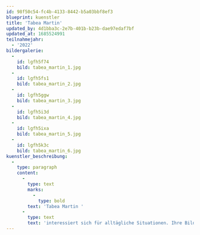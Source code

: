 ```yaml
---
id: 98f50c54-fc4b-4133-8442-b5a03bbf8ef3
blueprint: kuenstler
title: 'Tabea Martin'
updated_by: 4d1bba3c-2e7b-401b-b23b-dae97edaf7bf
updated_at: 1685524991
teilnahmejahr:
  - '2022'
bildergalerie:
  -
    id: lgfh5f74
    bild: tabea_martin_1.jpg
  -
    id: lgfh5fs1
    bild: tabea_martin_2.jpg
  -
    id: lgfh5ggw
    bild: tabea_martin_3.jpg
  -
    id: lgfh5i3d
    bild: tabea_martin_4.jpg
  -
    id: lgfh5ixa
    bild: tabea_martin_5.jpg
  -
    id: lgfh5k3c
    bild: tabea_martin_6.jpg
kuenstler_beschreibung:
  -
    type: paragraph
    content:
      -
        type: text
        marks:
          -
            type: bold
        text: 'Tabea Martin '
      -
        type: text
        text: 'interessiert sich für alltägliche Situationen. Ihre Bilder erhalten eine besondere Kraft durch eine Malweise, die das Alltägliche ins Surreale und Traumhafte kippen lässt.'
---
```

